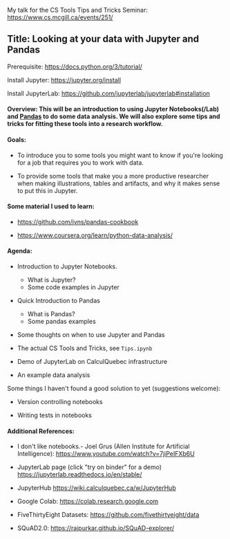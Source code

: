 My talk for the CS Tools Tips and Tricks Seminar: https://www.cs.mcgill.ca/events/251/


## Title: Looking at your data with Jupyter and Pandas

  
Prerequisite: https://docs.python.org/3/tutorial/

Install Jupyter: https://jupyter.org/install

Install JupyterLab: https://github.com/jupyterlab/jupyterlab#installation

  
#### Overview: This will be an introduction to using Jupyter Notebooks(/Lab) and [Pandas](https://pandas.pydata.org/pandas-docs/stable/) to do some data analysis. We will also explore some tips and tricks for fitting these tools into a research workflow.


#### Goals:

- To introduce you to some tools you might want to know if you're looking for a job that requires you to work with data.

- To provide some tools that make you a more productive researcher when making illustrations, tables and artifacts, and why it makes sense to put this in Jupyter.
  

#### Some material I used to learn:

- https://github.com/jvns/pandas-cookbook

- https://www.coursera.org/learn/python-data-analysis/


#### Agenda:

- Introduction to Jupyter Notebooks.
	- What is Jupyter?
	- Some code examples in Jupyter
	
- Quick Introduction to Pandas
	- What is Pandas?
	- Some pandas examples
	
- Some thoughts on when to use Jupyter and Pandas

- The actual CS Tools and Tricks, see `Tips.ipynb`

- Demo of JupyterLab on CalculQuebec infrastructure

- An example data analysis


Some things I haven't found a good solution to yet (suggestions welcome):

- Version controlling notebooks

- Writing tests in notebooks


#### Additional References:

- I don't like notebooks.- Joel Grus (Allen Institute for Artificial Intelligence): https://www.youtube.com/watch?v=7jiPeIFXb6U

- JupyterLab page (click "try on binder" for a demo) https://jupyterlab.readthedocs.io/en/stable/

- JupyterHub https://wiki.calculquebec.ca/w/JupyterHub

- Google Colab: https://colab.research.google.com 

- FiveThirtyEight Datasets: https://github.com/fivethirtyeight/data

- SQuAD2.0: https://rajpurkar.github.io/SQuAD-explorer/ 